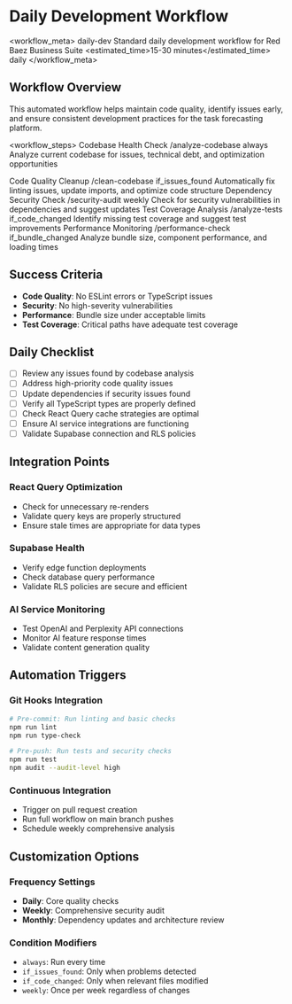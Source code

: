 # Daily Development Workflow

<workflow_meta>
  <name>daily-dev</name>
  <description>Standard daily development workflow for Red Baez Business Suite</description>
  <estimated_time>15-30 minutes</estimated_time>
  <frequency>daily</frequency>
</workflow_meta>

## Workflow Overview

This automated workflow helps maintain code quality, identify issues early, and ensure consistent development practices for the task forecasting platform.

<workflow_steps>
  <step number="1">
    <name>Codebase Health Check</name>
    <command>/analyze-codebase</command>
    <condition>always</condition>
    <description>Analyze current codebase for issues, technical debt, and optimization opportunities</description>
  </step>
  
  <step number="2">
    <name>Code Quality Cleanup</name>
    <command>/clean-codebase</command>
    <condition>if_issues_found</condition>
    <description>Automatically fix linting issues, update imports, and optimize code structure</description>
  </step>
  
  <step number="3">
    <name>Dependency Security Check</name>
    <command>/security-audit</command>
    <condition>weekly</condition>
    <description>Check for security vulnerabilities in dependencies and suggest updates</description>
  </step>
  
  <step number="4">
    <name>Test Coverage Analysis</name>
    <command>/analyze-tests</command>
    <condition>if_code_changed</condition>
    <description>Identify missing test coverage and suggest test improvements</description>
  </step>
  
  <step number="5">
    <name>Performance Monitoring</name>
    <command>/performance-check</command>
    <condition>if_bundle_changed</condition>
    <description>Analyze bundle size, component performance, and loading times</description>
  </step>
</workflow_steps>

## Success Criteria

- **Code Quality**: No ESLint errors or TypeScript issues
- **Security**: No high-severity vulnerabilities
- **Performance**: Bundle size under acceptable limits
- **Test Coverage**: Critical paths have adequate test coverage

## Daily Checklist

- [ ] Review any issues found by codebase analysis
- [ ] Address high-priority code quality issues
- [ ] Update dependencies if security issues found
- [ ] Verify all TypeScript types are properly defined
- [ ] Check React Query cache strategies are optimal
- [ ] Ensure AI service integrations are functioning
- [ ] Validate Supabase connection and RLS policies

## Integration Points

### React Query Optimization
- Check for unnecessary re-renders
- Validate query keys are properly structured
- Ensure stale times are appropriate for data types

### Supabase Health
- Verify edge function deployments
- Check database query performance
- Validate RLS policies are secure and efficient

### AI Service Monitoring
- Test OpenAI and Perplexity API connections
- Monitor AI feature response times
- Validate content generation quality

## Automation Triggers

### Git Hooks Integration
```bash
# Pre-commit: Run linting and basic checks
npm run lint
npm run type-check

# Pre-push: Run tests and security checks
npm run test
npm audit --audit-level high
```

### Continuous Integration
- Trigger on pull request creation
- Run full workflow on main branch pushes
- Schedule weekly comprehensive analysis

## Customization Options

### Frequency Settings
- **Daily**: Core quality checks
- **Weekly**: Comprehensive security audit  
- **Monthly**: Dependency updates and architecture review

### Condition Modifiers
- `always`: Run every time
- `if_issues_found`: Only when problems detected
- `if_code_changed`: Only when relevant files modified
- `weekly`: Once per week regardless of changes
